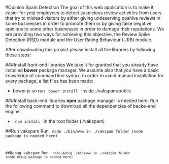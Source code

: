 #Opinion Spam Detection
The goal of this web application is to make it easier for yelp employees to detect suspicious review activities from users that try to mislead visitors by either giving undeserving positive reviews in some businesses in order to promote them or by giving false negative opinions to some other businesses in order to damage their reputations. We are providing two ways for achieving this objective, the Review Spike Detection (RSD) module and the User Rating Behaviour (URB) module.

After downloading this project please install all the libraries by following these steps:

###Install front-end libraries
We take it for granted that you already have installed **bower** package manager. We assume also that you have a basic knowledge of command line syntax. In order to avoid manual installation for every package, a list files has been made: 
* bower.js
so run <code> bower install </code> inside ./vakspam/public 

###Install back-end libraries 
 **npm** package manager is needed here. Run the following command to download all the dependencies of backe-end engine:
 * <code> npm install </code> in the root folder (./vakspam)
 

##Run vakspam
Run <code> node ./bin/www in ./vakspam folder (node package is needed here)

##Debug vakspam
Run <code> node-debug ./bin/www in ./vakspam folder (node-debug package is needed here)
